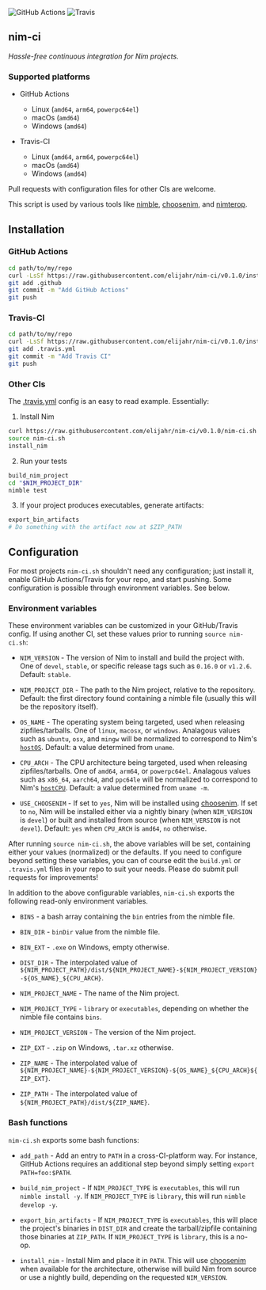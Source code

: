 ![GitHub Actions](https://github.com/elijahr/nim-ci/workflows/Build/badge.svg)
![Travis](https://travis-ci.org/elijahr/nim-ci.svg?branch=devel&status=errored)

## nim-ci

*Hassle-free continuous integration for Nim projects.*

### Supported platforms

* GitHub Actions
  * Linux (`amd64`, `arm64`, `powerpc64el`)
  * macOs (`amd64`)
  * Windows (`amd64`)

* Travis-CI
  * Linux (`amd64`, `arm64`, `powerpc64el`)
  * macOs (`amd64`)
  * Windows (`amd64`)

Pull requests with configuration files for other CIs are welcome.

This script is used by various tools like [nimble](https://github.com/nim-lang/nimble),
[choosenim](https://github.com/dom96/choosenim), and
[nimterop](https://github.com/nimterop/nimterop).

## Installation

### GitHub Actions

```sh
cd path/to/my/repo
curl -LsSf https://raw.githubusercontent.com/elijahr/nim-ci/v0.1.0/install_github.sh | sh
git add .github
git commit -m "Add GitHub Actions"
git push
```

### Travis-CI

```sh
cd path/to/my/repo
curl -LsSf https://raw.githubusercontent.com/elijahr/nim-ci/v0.1.0/install_travis.sh | sh
git add .travis.yml
git commit -m "Add Travis CI"
git push
```

### Other CIs

The [.travis.yml](https://github.com/elijahr/nim-ci/blob/v0.1.0/.travis.yml) config is an easy to read example. Essentially:

1. Install Nim

  ```sh
  curl https://raw.githubusercontent.com/elijahr/nim-ci/v0.1.0/nim-ci.sh -LsSf > nim-ci.sh
  source nim-ci.sh
  install_nim
  ```

2. Run your tests

  ```sh
  build_nim_project
  cd "$NIM_PROJECT_DIR"
  nimble test
  ```

3. If your project produces executables, generate artifacts:

  ```sh
  export_bin_artifacts
  # Do something with the artifact now at $ZIP_PATH
  ```

## Configuration

For most projects `nim-ci.sh` shouldn't need any configuration; just install it, enable GitHub Actions/Travis for your repo, and start pushing. Some configuration is possible through environment variables. See below.

### Environment variables

These environment variables can be customized in your GitHub/Travis config. If using another CI, set  these values prior to running `source nim-ci.sh`:

* `NIM_VERSION` - The version of Nim to install and build the project with. One of `devel`, `stable`, or specific release tags such as `0.16.0` or `v1.2.6`. Default: `stable`.

* `NIM_PROJECT_DIR` - The path to the Nim project, relative to the repository. Default: the first directory found containing a nimble file (usually this will be the repository itself).

* `OS_NAME` - The operating system being targeted, used when releasing zipfiles/tarballs. One of `linux`, `macosx`, or `windows`. Analagous values such as `ubuntu`, `osx`, and `mingw` will be normalized to correspond to Nim's [`hostOS`](https://nim-lang.org/docs/system.html#hostOS). Default: a value determined from `uname`.

* `CPU_ARCH` - The CPU architecture being targeted, used when releasing zipfiles/tarballs. One of `amd64`, `arm64`, or `powerpc64el`. Analagous values such as `x86_64`, `aarch64`, and `ppc64le` will be normalized to correspond to Nim's [`hostCPU`](https://nim-lang.org/docs/system.html#hostCPU). Default: a value determined from `uname -m`.

* `USE_CHOOSENIM` - If set to `yes`, Nim will be installed using [choosenim](https://github.com/dom96/choosenim). If set to `no`, Nim will be installed either via a nightly binary (when `NIM_VERSION` is `devel`) or built and installed from source (when `NIM_VERSION` is not `devel`). Default: `yes` when `CPU_ARCH` is `amd64`, `no` otherwise.

After running `source nim-ci.sh`, the above variables will be set, containing either your values (normalized) or the defaults. If you need to configure beyond setting these variables, you can of course edit the `build.yml` or `.travis.yml` files in your repo to suit your needs. Please do submit pull requests for improvements!

In addition to the above configurable variables, `nim-ci.sh` exports the following read-only environment variables.

* `BINS` - a bash array containing the `bin` entries from the nimble file.

* `BIN_DIR` - `binDir` value from the nimble file.

* `BIN_EXT` - `.exe` on Windows, empty otherwise.

* `DIST_DIR` - The interpolated value of `${NIM_PROJECT_PATH}/dist/${NIM_PROJECT_NAME}-${NIM_PROJECT_VERSION}-${OS_NAME}_${CPU_ARCH}`.

* `NIM_PROJECT_NAME` - The name of the Nim project.

* `NIM_PROJECT_TYPE` - `library` or `executables`, depending on whether the nimble file contains `bins`.

* `NIM_PROJECT_VERSION` - The version of the Nim project.

* `ZIP_EXT` - `.zip` on Windows, `.tar.xz` otherwise.

* `ZIP_NAME` - The interpolated value of `${NIM_PROJECT_NAME}-${NIM_PROJECT_VERSION}-${OS_NAME}_${CPU_ARCH}${ZIP_EXT}`.

* `ZIP_PATH` - The interpolated value of `${NIM_PROJECT_PATH}/dist/${ZIP_NAME}`.

### Bash functions

`nim-ci.sh` exports some bash functions:

* `add_path` - Add an entry to `PATH` in a cross-CI-platform way. For instance, GitHub Actions requires an additional step beyond simply setting `export PATH=foo:$PATH`.

* `build_nim_project` - If `NIM_PROJECT_TYPE` is `executables`, this will run `nimble install -y`. If `NIM_PROJECT_TYPE` is `library`, this will run `nimble develop -y`.

* `export_bin_artifacts` - If `NIM_PROJECT_TYPE` is `executables`, this will place the project's binaries in `DIST_DIR` and create the tarball/zipfile containing those binaries at `ZIP_PATH`. If `NIM_PROJECT_TYPE` is `library`, this is a no-op.

* `install_nim` - Install Nim and place it in `PATH`. This will use [choosenim](https://github.com/dom96/choosenim) when available for the architecture, otherwise will build Nim from source or use a nightly build, depending on the requested `NIM_VERSION`.
